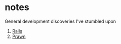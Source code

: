 notes
=====

General development discoveries I've stumbled upon

1. [Rails](notes/rails/)
  1. [Prawn](notes/rails/prawn/)

